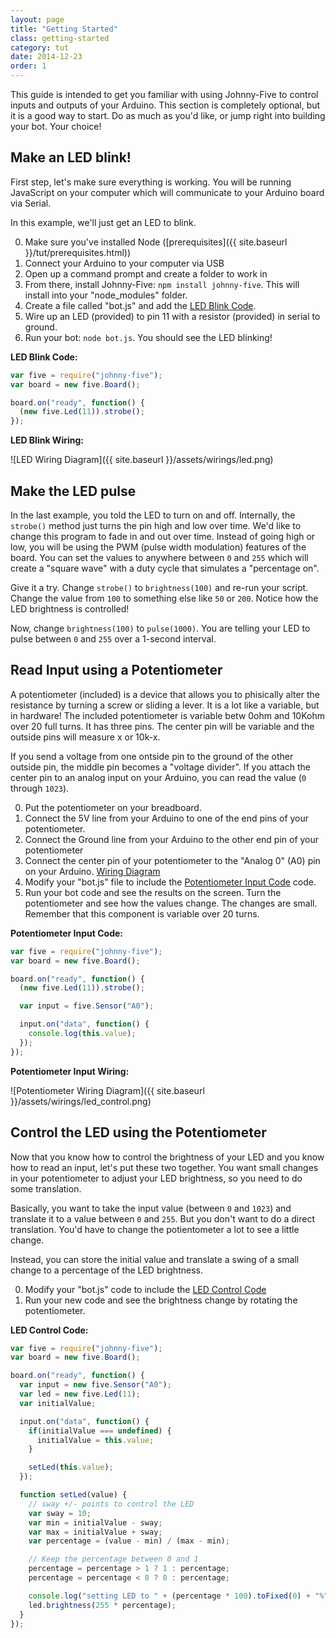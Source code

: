 ```yaml
---
layout: page
title: "Getting Started"
class: getting-started
category: tut
date: 2014-12-23
order: 1
---
```


This guide is intended to get you familiar with using Johnny-Five to control inputs and outputs of your Arduino.  This section is completely optional, but it is a good way to start.  Do as much as you'd like, or jump right into building your bot.  Your choice!

## Make an LED blink!
First step, let's make sure everything is working.  You will be running JavaScript on your computer which will communicate to your Arduino board via Serial.

In this example, we'll just get an LED to blink.

0. Make sure you've installed Node ([prerequisites]({{ site.baseurl }}/tut/prerequisites.html)) 
0. Connect your Arduino to your computer via USB
0. Open up a command prompt and create a folder to work in
0. From there, install Johnny-Five: `npm install johnny-five`.  This will install into your "node_modules" folder.
0. Create a file called "bot.js" and add the [LED Blink Code](#ledblink).
0. Wire up an LED (provided) to pin 11 with a resistor (provided) in serial to ground.
0. Run your bot: `node bot.js`.  You should see the LED blinking!

<a name="ledblink"></a>
**LED Blink Code:**

```javascript
var five = require("johnny-five");
var board = new five.Board();

board.on("ready", function() {
  (new five.Led(11)).strobe();
});
```

**LED Blink Wiring:**

![LED Wiring Diagram]({{ site.baseurl }}/assets/wirings/led.png) 

## Make the LED pulse
In the last example, you told the LED to turn on and off.  Internally, the `strobe()` method just turns the pin high and low over time.  We'd like to change this program to fade in and out over time.  Instead of going high or low, you will be using the PWM (pulse width modulation) features of the board.  You can set the values to anywhere between `0` and `255` which will create a "square wave" with a duty cycle that simulates a "percentage on".  

Give it a try.  Change `strobe()` to `brightness(100)` and re-run your script.  Change the value from `100` to something else like `50` or `200`.  Notice how the LED brightness is controlled!

Now, change `brightness(100)` to `pulse(1000)`.  You are telling your LED to pulse between `0` and `255` over a 1-second interval.

## Read Input using a Potentiometer
A potentiometer (included) is a device that allows you to phisically alter the resistance by turning a screw or sliding a lever.  It is a lot like a variable, but in hardware!  The included potentiometer is variable betw 0ohm and 10Kohm over 20 full turns.  It has three pins.  The center pin will be variable and the outside pins will measure x or 10k-x.  

If you send a voltage from one ontside pin to the ground of the other outside pin, the middle pin becomes a "voltage divider".  If you attach the center pin to an analog input on your Arduino, you can read the value (`0` through `1023`).

0. Put the potentiometer on your breadboard.
0. Connect the 5V line from your Arduino to one of the end pins of your potentiometer.
0. Connect the Ground line from your Arduino to the other end pin of your potentiometer
0. Connect the center pin of your potentiometer to the "Analog 0" (A0) pin on your Arduino.  [Wiring Diagram](#potinput_wiring)
0. Modify your "bot.js" file to include the [Potentiometer Input Code](#potinput) code.
0. Run your bot code and see the results on the screen.  Turn the potentiometer and see how the values change.  The changes are small.  Remember that this component is variable over 20 turns.

<a name="potinput"></a>
**Potentiometer Input Code:**

```javascript
var five = require("johnny-five");
var board = new five.Board();

board.on("ready", function() {
  (new five.Led(11)).strobe();

  var input = five.Sensor("A0");

  input.on("data", function() {
    console.log(this.value);
  });
});
```

<a name="potinput_wiring"></a>
**Potentiometer Input Wiring:**

![Potentiometer Wiring Diagram]({{ site.baseurl }}/assets/wirings/led_control.png) 

## Control the LED using the Potentiometer
Now that you know how to control the brightness of your LED and you know how to read an input, let's put these two together.  You want small changes in your potentiometer to adjust your LED brightness, so you need to do some translation.  

Basically, you want to take the input value (between `0` and `1023`) and translate it to a value between `0` and `255`.  But you don't want to do a direct translation.  You'd have to change the potientometer a lot to see a little change.  

Instead, you can store the initial value and translate a swing of a small change to a percentage of the LED brightness.

0. Modify your "bot.js" code to include the [LED Control Code](#led_control)
0. Run your new code and see the brightness change by rotating the potentiometer.

<a name="led_control"></a>
**LED Control Code:**

```javascript
var five = require("johnny-five");
var board = new five.Board();

board.on("ready", function() {
  var input = new five.Sensor("A0");
  var led = new five.Led(11);
  var initialValue;

  input.on("data", function() {
    if(initialValue === undefined) {
      initialValue = this.value;
    }

    setLed(this.value);
  });

  function setLed(value) {
    // sway +/- points to control the LED
    var sway = 10;
    var min = initialValue - sway;
    var max = initialValue + sway;
    var percentage = (value - min) / (max - min);

    // Keep the percentage between 0 and 1
    percentage = percentage > 1 ? 1 : percentage;
    percentage = percentage < 0 ? 0 : percentage;

    console.log("setting LED to " + (percentage * 100).toFixed(0) + "%");
    led.brightness(255 * percentage);
  }
});
```
